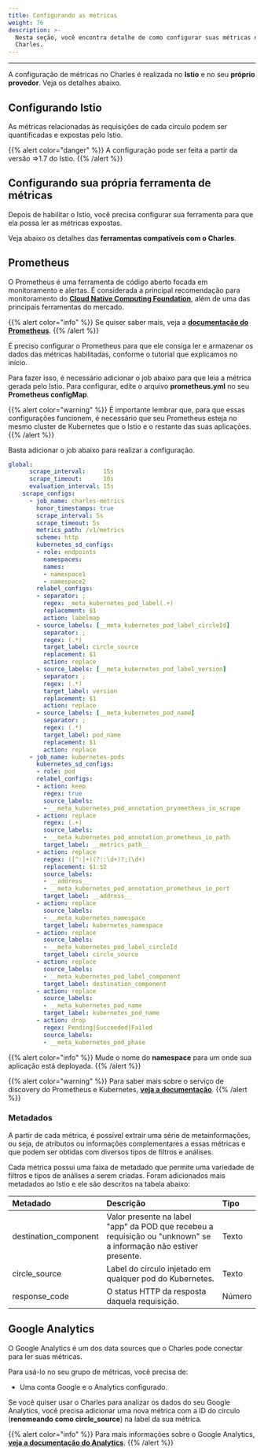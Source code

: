 ```yaml
---
title: Configurando as métricas
weight: 76
description: >-
  Nesta seção, você encontra detalhe de como configurar suas métricas no
  Charles.
---
```


---

A configuração de métricas no Charles é realizada no **Istio** e no seu **próprio provedor**. Veja os detalhes abaixo. 

## **Configurando Istio** 

As métricas relacionadas às requisições de cada círculo podem ser quantificadas e expostas pelo Istio.

{{% alert color="danger" %}}
A configuração pode ser feita a partir da versão =&gt;1.7 do Istio.
{{% /alert %}}

## **Configurando sua própria ferramenta de métricas**

Depois de habilitar o Istio, você precisa configurar sua ferramenta para que ela possa ler as métricas expostas.

Veja abaixo os detalhes das **ferramentas compatíveis com o Charles**.

## **Prometheus** 
O Prometheus é uma ferramenta de código aberto focada em monitoramento e alertas. É considerada a principal recomendação para monitoramento do [**Cloud Native Computing Foundation**](https://cncf.io/), além de uma das principais ferramentas do mercado.

{{% alert color="info" %}}
Se quiser saber mais, veja a [**documentação do Prometheus**](https://prometheus.io/).
{{% /alert %}}

É preciso configurar o Prometheus para que ele consiga ler e armazenar os dados das métricas habilitadas, conforme o tutorial que explicamos no início.

Para fazer isso, é necessário adicionar o job abaixo para que leia a métrica gerada pelo Istio. Para configurar, edite o arquivo **prometheus.yml** no seu **Prometheus configMap**.

{{% alert color="warning" %}}
É importante lembrar que, para que essas configurações funcionem, é necessário que seu Prometheus esteja no mesmo cluster de Kubernetes que o Istio e o restante das suas aplicações.
{{% /alert %}}

Basta adicionar o job abaixo para realizar a configuração.

```yaml
global:
      scrape_interval:     15s
      scrape_timeout:      10s
      evaluation_interval: 15s
    scrape_configs:
      - job_name: charles-metrics
        honor_timestamps: true
        scrape_interval: 5s
        scrape_timeout: 5s
        metrics_path: /v1/metrics
        scheme: http
        kubernetes_sd_configs:
        - role: endpoints
          namespaces:
          names:
          - namespace1
          - namespace2
        relabel_configs:
        - separator: ;
          regex: _meta_kubernetes_pod_label(.+)
          replacement: $1
          action: labelmap
        - source_labels: [__meta_kubernetes_pod_label_circleId]
          separator: ;
          regex: (.*)
          target_label: circle_source
          replacement: $1
          action: replace
        - source_labels: [__meta_kubernetes_pod_label_version]
          separator: ;
          regex: (.*)
          target_label: version
          replacement: $1
          action: replace
        - source_labels: [__meta_kubernetes_pod_name]
          separator: ;
          regex: (.*)
          target_label: pod_name
          replacement: $1
          action: replace
      - job_name: kubernetes-pods
        kubernetes_sd_configs:
        - role: pod
        relabel_configs:
        - action: keep
          regex: true
          source_labels:
          - __meta_kubernetes_pod_annotation_pryometheus_io_scrape
        - action: replace
          regex: (.+)
          source_labels:
          - __meta_kubernetes_pod_annotation_prometheus_io_path
          target_label: __metrics_path__
        - action: replace
          regex: ([^:]+)(?::\d+)?;(\d+)
          replacement: $1:$2
          source_labels:
          - __address__
          - __meta_kubernetes_pod_annotation_prometheus_io_port
          target_label: __address__      
        - action: replace
          source_labels:
          - __meta_kubernetes_namespace
          target_label: kubernetes_namespace
        - action: replace
          source_labels:
          - __meta_kubernetes_pod_label_circleId
          target_label: circle_source
        - action: replace
          source_labels:
          - __meta_kubernetes_pod_label_component
          target_label: destination_component      
        - action: replace
          source_labels:
          - __meta_kubernetes_pod_name
          target_label: kubernetes_pod_name
        - action: drop
          regex: Pending|Succeeded|Failed
          source_labels:
          - __meta_kubernetes_pod_phase
```

{{% alert color="info" %}}
Mude o nome do **namespace** para um onde sua aplicação está deployada. 
{{% /alert %}}

{{% alert color="warning" %}}
Para saber mais sobre o serviço de discovery do Prometheus e Kubernetes, [**veja a documentação**](https://prometheus.io/docs/prometheus/latest/configuration/configuration/#kubernetes_sd_config).
{{% /alert %}}

### **Metadados**

A partir de cada métrica, é possível extrair uma série de metainformações, ou seja, de atributos ou informações complementares a essas métricas e que podem ser obtidas com diversos tipos de filtros e análises.

‌Cada métrica possui uma faixa de metadado que permite uma variedade de filtros e tipos de análises a serem criadas. Foram adicionados mais metadados ao Istio e ele são descritos na tabela abaixo: 

| Metadado | Descrição | Tipo |
| :--- | :--- | :--- |
| destination\_component | Valor presente na label "app" da POD que recebeu a requisição ou "unknown" se a informação não estiver presente.  | Texto |
| circle\_source | Label do círculo injetado em qualquer pod do Kubernetes.   | Texto |
| response\_code | O status HTTP da resposta daquela requisição. | Número |


## **Google Analytics** 
O Google Analytics é um dos data sources que o Charles pode conectar para ler suas métricas.

Para usá-lo no seu grupo de métricas, você precisa de: 

* Uma conta Google e o Analytics configurado.

Se você quiser usar o Charles para analizar os dados do seu Google Analytics, você precisa adicionar uma nova métrica com a ID do circulo \(**renomeando como circle\_source**\) na label da sua métrica. 

{{% alert color="info" %}}
Para mais informações sobre o Google Analytics, [**veja a documentação do Analytics**](https://developers.google.com/analytics/devguides/reporting/core/v4).
{{% /alert %}}